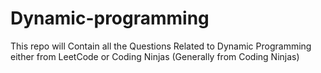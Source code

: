# Dynamic-programming
This repo will Contain all the Questions Related to Dynamic Programming either from LeetCode or Coding Ninjas (Generally from Coding Ninjas)
